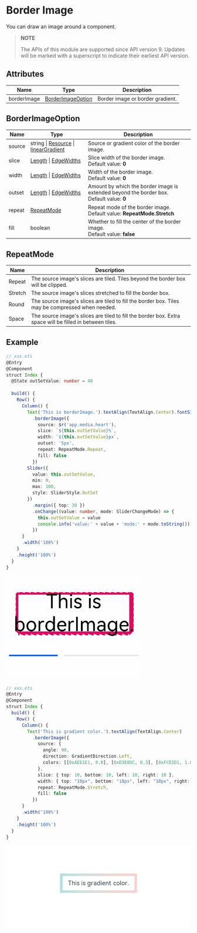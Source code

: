 # Border Image

You can draw an image around a component.

>  **NOTE**
>
>  The APIs of this module are supported since API version 9. Updates will be marked with a superscript to indicate their earliest API version.

## Attributes

| Name        | Type                                    | Description                                     |
| ---------- | ---------------------------------------- | --------------------------------------- |
| borderImage     | [BorderImageOption](#borderimageoption) | Border image or border gradient.                           |

## BorderImageOption

| Name        | Type                                    | Description                                     |
| ---------- | ---------------------------------------- | --------------------------------------- |
| source     | string \| [Resource](ts-types.md#resource) \| [linearGradient](ts-universal-attributes-gradient-color.md) | Source or gradient color of the border image.                           |
| slice      | [Length](ts-types.md#length) \| [EdgeWidths](ts-types.md#edgewidths9) | Slice width of the border image.<br>Default value: **0**                  |
| width      | [Length](ts-types.md#length) \| [EdgeWidths](ts-types.md#edgewidths9) | Width of the border image.<br>Default value: **0**                    |
| outset     | [Length](ts-types.md#length) \| [EdgeWidths](ts-types.md#edgewidths9) | Amount by which the border image is extended beyond the border box.<br>Default value: **0**                |
| repeat | [RepeatMode](#repeatmode)                               | Repeat mode of the border image.<br>Default value: **RepeatMode.Stretch**|
| fill       | boolean                                  | Whether to fill the center of the border image.<br>Default value: **false**              |


## RepeatMode

| Name     | Description                                 |
| ------- | ----------------------------------- |
| Repeat  | The source image's slices are tiled. Tiles beyond the border box will be clipped.         |
| Stretch | The source image's slices stretched to fill the border box.               |
| Round   | The source image's slices are tiled to fill the border box. Tiles may be compressed when needed.|
| Space   | The source image's slices are tiled to fill the border box. Extra space will be filled in between tiles.  |


## Example

```ts
// xxx.ets
@Entry
@Component
struct Index {
  @State outSetValue: number = 40

  build() {
    Row() {
      Column() {
        Text('This is borderImage.').textAlign(TextAlign.Center).fontSize(50)
          .borderImage({
            source: $r('app.media.heart'),
            slice: `${this.outSetValue}%`,
            width: `${this.outSetValue}px`,
            outset: '5px',
            repeat: RepeatMode.Repeat,
            fill: false
          })
        Slider({
          value: this.outSetValue,
          min: 0,
          max: 100,
          style: SliderStyle.OutSet
        })
          .margin({ top: 30 })
          .onChange((value: number, mode: SliderChangeMode) => {
            this.outSetValue = value
            console.info('value:' + value + 'mode:' + mode.toString())
          })
      }
      .width('100%')
    }
    .height('100%')
  }
}
```

![en-us_image_borderImage](figures/borderImage.gif)


```ts
// xxx.ets
@Entry
@Component
struct Index {
  build() {
    Row() {
      Column() {
        Text('This is gradient color.').textAlign(TextAlign.Center)
          .borderImage({
            source: {
              angle: 90,
              direction: GradientDirection.Left,
              colors: [[0xAEE1E1, 0.0], [0xD3E0DC, 0.3], [0xFCD1D1, 1.0]]
            },
            slice: { top: 10, bottom: 10, left: 10, right: 10 },
            width: { top: "10px", bottom: "10px", left: "10px", right: "10px" },
            repeat: RepeatMode.Stretch,
            fill: false
          })
      }
      .width('100%')
    }
    .height('100%')
  }
}
```

![en-us_image_borderImageGradient](figures/borderImageGradient.png)
